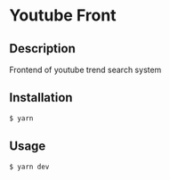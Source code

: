 # Youtube Front
## Description
Frontend of youtube trend search system

## Installation
```bash
$ yarn
```

## Usage
```bash
$ yarn dev
```
